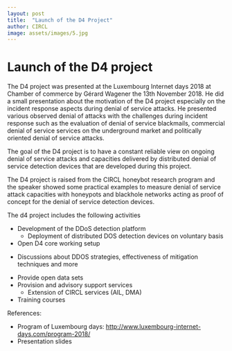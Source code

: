 ```yaml
---
layout: post
title:  "Launch of the D4 Project"
author: CIRCL
image: assets/images/5.jpg
---
```


# Launch of the D4 project

The D4 project was presented at the Luxembourg Internet days 2018 at Chamber of
commerce by Gérard Wagener the 13th November 2018. He did a small presentation
about the motivation of the D4 project especially on the incident response
aspects during denial of service attacks. He presented various observed
denial of attacks with the challenges during incident response such as
the evaluation of denial of service blackmails, commercial denial of service
services on the underground market and politically oriented denial of service
attacks.

The goal of the D4 project is to have a constant reliable view on ongoing
denial of service attacks and capacities delivered by distributed
denial of service detection devices that are developed during this project.

The D4 project is raised from the CIRCL honeybot research program and the
speaker showed some practical examples to measure denial of service attack
capacities with honeypots and blackhole networks acting as proof of concept
for the denial of service detection devices.

The d4 project includes the following activities

- Development of the DDoS detection platform
    * Deployment of distributed DOS detection devices on voluntary basis
- Open D4 core working setup
 * Discussions about DDOS strategies, effectiveness of mitigation techniques and more
- Provide open data sets
- Provision and advisory support services
    * Extension of CIRCL services (AIL, DMA)
- Training courses


References:
-  Program of Luxembourg days: http://www.luxembourg-internet-days.com/program-2018/
-  Presentation slides


